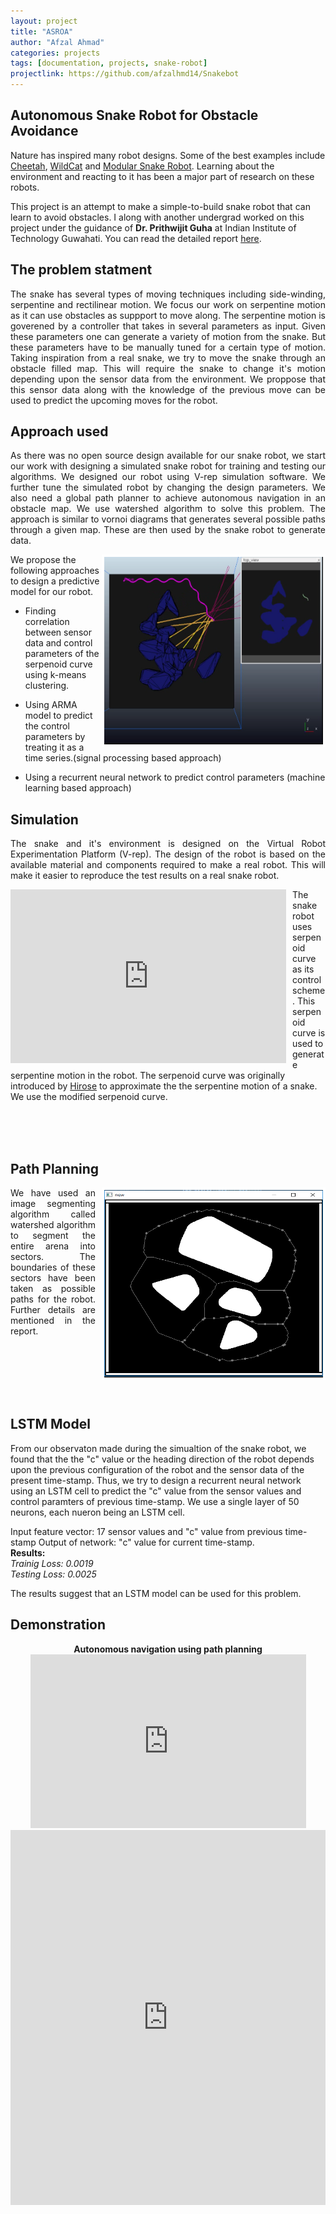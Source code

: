 ```yaml
---
layout: project
title: "ASROA"
author: "Afzal Ahmad"
categories: projects
tags: [documentation, projects, snake-robot]
projectlink: https://github.com/afzalhmd14/Snakebot
---
```

## Autonomous Snake Robot for Obstacle Avoidance

Nature has inspired many robot designs. Some of the best examples include [Cheetah](http://news.mit.edu/2015/cheetah-robot-lands-running-jump-0529), [WildCat](https://www.bostondynamics.com/wildcat) and [Modular Snake Robot](http://biorobotics.ri.cmu.edu/projects/modsnake/). Learning about the environment and reacting to it has been a major part of research on these robots. 

This project is an attempt to make a simple-to-build snake robot that can learn to avoid obstacles. I along with another undergrad worked on this project under the guidance of __Dr. Prithwijit Guha__ at Indian Institute of Technology Guwahati. You can read the detailed report <a href="#pdf">here</a>.															

## The problem statment
<p style='text-align: justify;'>
	The snake has several types of moving techniques including side-winding, serpentine and rectilinear motion. We focus our work on serpentine motion as it can use obstacles as suppport to move along. The serpentine motion is goverened by a controller that takes in several parameters as input. Given these parameters one can generate a variety of motion from the snake. But these parameters have to be manually tuned for a certain type of motion. Taking inspiration from a real snake, we try to move the snake through an obstacle filled map. This will require the snake to change it's motion depending upon the sensor data from the environment. We proppose that this sensor data along with the knowledge of the previous move can be used to predict the upcoming moves for the robot. 
</p>


## Approach used
<p style='text-align: justify;'>
	As there was no open source design available for our snake robot, we start our work with designing a simulated snake robot for training and testing our algorithms. We designed our robot using V-rep simulation software. We further tune the simulated robot by changing the design parameters. 
	We also need a global path planner to achieve autonomous navigation in an obstacle map. We use watershed algorithm to solve this problem. The approach is similar to vornoi diagrams that generates several possible paths through a given map. These are then used by the snake robot to generate data.
</p>

<img src="../assets/img/asroa-2.png" style="float:right;width:350px;height:300px;border-color: white" border="4"/>   

We propose the following approaches to design a predictive model for our robot. 

* Finding correlation between sensor data and control parameters of the serpenoid curve using k-means clustering.

* Using ARMA model to predict the control parameters by treating it as a time series.(signal processing based approach)

* Using a recurrent neural network to predict control parameters (machine learning based approach)
	
## Simulation 
<p style='text-align: justify;'>
	The snake and it's environment is designed on the Virtual Robot Experimentation Platform (V-rep). The design of the robot is based on the available material and components required to make a real robot. This will make it easier to reproduce the test results on a real snake robot. 
	<div style="float:left;margin:0 10px 5px 0;">
		<iframe width="441" height="278" src="https://www.youtube.com/embed/-zKmTJUTa3k" frameborder="0" allow="autoplay; encrypted-media" allowfullscreen>
		</iframe>
	</div>
The snake robot uses serpenoid curve as its control scheme. This serpenoid curve is used to generate serpentine motion in the robot. The serpenoid curve was originally introduced by <a href ="https://dl.acm.org/citation.cfm?id=562623">Hirose</a> to approximate the the serpentine motion of a snake. We use the modified serpenoid curve.
</p>
<br/>
<br/>
<br/>

## Path Planning  
<p style='text-align: justify;'>
	<img src="../assets/img/asroa-3.png" style="float:right;width:350px;height:300px;border-color: white;margin:0 0 0 10px;" border="4"/>  
	We have used an image segmenting algorithm called watershed algorithm to segment the entire arena into sectors. The boundaries of these sectors have been taken as possible paths for the robot. Further details are mentioned in the report.

</p>
<br/>
<br/>
<br/>
<br/>
<br/>

## LSTM Model

From our observaton made during the simualtion of the snake robot, we found that the the "c" value or the heading direction of the robot depends upon the previous configuration of the robot and the sensor data of the present time-stamp. Thus, we try to design a recurrent neural network using an LSTM cell to predict the "c" value from the sensor values and control paramters of previous time-stamp. We use a single layer of 50 neurons, each nueron being an LSTM cell. 

Input feature vector: 17 sensor values and "c" value from previous time-stamp 
Output of network: "c" value for current time-stamp.  
**Results:**  
_Trainig Loss: 0.0019_  
_Testing Loss: 0.0025_

The results suggest that an LSTM model can be used for this problem. 

## Demonstration

<div class="imgcap">
<div align="middle">
<div class="thecap" align="middle" ><b>Autonomous navigation using path planning</b> </div>
<iframe width="441" height="278" src="https://www.youtube.com/embed/W7V0BaGdjgE" frameborder="0" allow="autoplay; encrypted-media" allowfullscreen></iframe>
</div>

<div id="pdf">
<iframe class="scribd_iframe_embed" title="asroa" src="https://www.scribd.com/embeds/385489123/content?start_page=1&view_mode=scroll&access_key=key-pd7T40nAx8ISK9CaSAvZ&show_recommendations=true" data-auto-height="false" data-aspect-ratio="0.7068965517241379" scrolling="no" id="doc_57066" width="100%" height="600" frameborder="0"></iframe>
</div>